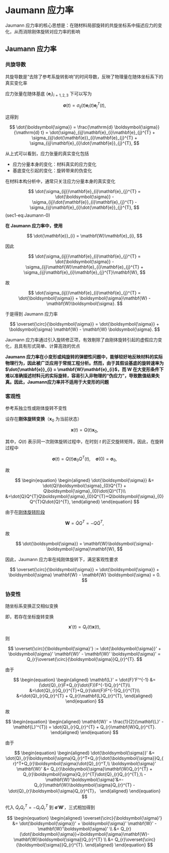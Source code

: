 # Jaumann 应力率

<span class="gray-text">
Jaumann 应力率的核心思想是：在随材料局部旋转的共旋坐标系中描述应力的变化，从而消除刚体旋转对应力率的影响
</span>

## Jaumann 应力率

### 共旋导数

共旋导数是“去除了参考系旋转影响”的时间导数，反映了物理量在随体坐标系下的真实变化率

应力张量在随体基底 $\{\mathbf{e}_{i}\}_{i=1,2,3}$ 下可以写为

$$
\boldsymbol{\sigma}(t)= \sigma_{ij}(t)\mathbf{e}_{i}(t)\mathbf{e}_{j}^{T}(t),
$$

这得到

$$
\dot{\boldsymbol{\sigma}} = \frac{\mathrm{d} \boldsymbol{\sigma}}{\mathrm{d} t}  = \dot{\sigma}_{ij}\mathbf{e}_{i}\mathbf{e}_{j}^{T} + \sigma_{ij}\dot{\mathbf{e}}_{i}\mathbf{e}_{j}^{T} + \sigma_{ij}\mathbf{e}_{i}\dot{\mathbf{e}}_{j}^{T},
$$

从上式可以看到，应力张量的真实变化包括

- 应力分量本身的变化：材料真实的应力变化
- 基底变化引起的变化：旋转带来的伪变化

在材料本构分析中，通常只关注应力分量本身的真实变化

$$
\dot{\sigma_{ij}}\mathbf{e}_{i}\mathbf{e}_{j}^{T} = \dot{\boldsymbol{\sigma}} - \sigma_{ij}\dot{\mathbf{e}}_{i}\mathbf{e}_{j}^{T} - \sigma_{ij}\mathbf{e}_{i}\dot{\mathbf{e}}_{j}^{T},
$$ (sec1-eq:Jaumann-0)

**在 Jaumann 应力率中，使用**

$$
\dot{\mathbf{e}}_{i} = \mathbf{W}\mathbf{e}_{i},
$$

因此

$$
\dot{\sigma_{ij}}\mathbf{e}_{i}\mathbf{e}_{j}^{T} = \dot{\boldsymbol{\sigma}} - \sigma_{ij}\mathbf{W}\mathbf{e}_{i}\mathbf{e}_{j}^{T} + \sigma_{ij}\mathbf{e}_{i}\mathbf{e}_{j}^{T}\mathbf{W},
$$

故

$$
\dot{\sigma_{ij}}\mathbf{e}_{i}\mathbf{e}_{j}^{T} = \dot{\boldsymbol{\sigma}} + \boldsymbol{\sigma}\mathbf{W} - \mathbf{W}\boldsymbol{\sigma}.
$$

于是得到 Jaumann 应力率

$$
\overset{\circ}{\boldsymbol{\sigma}} = \dot{\boldsymbol{\sigma}} + \boldsymbol{\sigma} \mathbf{W} - \mathbf{W} \boldsymbol{\sigma}.
$$

Jaumann 应力率通过引入旋转修正项，有效剔除了由刚体旋转引起的虚假应力变化，且具有形式简单、计算高效的优点

**Jaumann 应力率在小变形或纯旋转的弹塑性问题中，能够较好地反映材料的实际物理行为，因此被广泛应用于常规工程分析。然而，由于其假设基底的旋转速率为 $\dot{\mathbf{e}}_{i} = \mathbf{W}\mathbf{e}_{i}$，而 $\mathbf{W}$ 在大变形条件下难以准确描述材料元的实际旋转，容易引入非物理的“伪应力”，导致数值结果失真。因此，Jaumann应力率并不适用于大变形的问题**

### 客观性

<span class="gray-text">
参考系独立性或刚体旋转不变性
</span>

设存在**刚体旋转变换**（$\mathbf{x}_{0}$ 为当前状态）

$$
\mathbf{x}(t) = Q(t)\mathbf{x}_{0},
$$

其中，$Q(t)$ 表示同一次刚体旋转过程中，在时刻 $t$ 的正交旋转矩阵，因此，在旋转过程中

$$
\boldsymbol{\sigma}(t) = Q(t)\boldsymbol{\sigma}_{0}Q^{T}(t),\quad
\boldsymbol{\sigma}(0) = \boldsymbol{\sigma}_{0},
$$

故

$$
\begin{equation}
\begin{aligned}
\dot{\boldsymbol{\sigma}} &= \dot{Q}\boldsymbol{\sigma}_{0}Q^{T} + Q\boldsymbol{\sigma}_{0}\dot{Q}^{T}\\
&=\dot{Q}Q^{T}Q\boldsymbol{\sigma}_{0}Q^{T}+Q\boldsymbol{\sigma}_{0}Q^{T}Q\dot{Q}^{T},
\end{aligned}
\end{equation}
$$

由于在[刚体旋转阶段](../chap3/sec1-velocity-gradient.md)

$$
\mathbf{W} = \dot{Q}Q^{T} = -Q\dot{Q}^{T},
$$

故

$$
\dot{\boldsymbol{\sigma}} = \mathbf{W}\boldsymbol{\sigma}-\boldsymbol{\sigma}\mathbf{W},
$$

因此，Jaumann 应力率在纯刚体旋转下，满足客观性要求

$$
\overset{\circ}{\boldsymbol{\sigma}} = \dot{\boldsymbol{\sigma}} + \boldsymbol{\sigma} \mathbf{W} - \mathbf{W} \boldsymbol{\sigma} = 0.
$$

### 协变性

<span class="gray-text">
随坐标系变换正交相似变换
</span>

即，若存在坐标旋转变换

$$
\mathbf{x}'(t) = Q_{r}(t)\mathbf{x}(t),
$$

则

$$
\overset{\circ}{\boldsymbol{\sigma}'} := \dot{\boldsymbol{\sigma}}' + \boldsymbol{\sigma}' \mathbf{W}' - \mathbf{W}' \boldsymbol{\sigma}' = Q_{r}\overset{\circ}{\boldsymbol{\sigma}}Q_{r}^{T}.
$$

由于

$$
\begin{equation}
\begin{aligned}
\mathbf{L}' = \dot{F}'F'^{-1} &= (\dot{Q}_{r}F+Q_{r}\dot{F})F^{-1}Q_{r}^{T}\\
&=\dot{Q}_{r}Q_{r}^{T}+Q_{r}\dot{F}F^{-1}Q_{r}^{T}\\
&=\dot{Q}_{r}Q_{r}^{T} + Q_{r}\mathbf{L}Q_{r}^{T},
\end{aligned}
\end{equation}
$$

故

$$
\begin{equation}
\begin{aligned}
\mathbf{W}' = \frac{1}{2}(\mathbf{L}' - \mathbf{L}'^{T}) = \dot{Q}_{r}Q_{r}^{T} + Q_{r}\mathbf{W}Q_{r}^{T}.
\end{aligned}
\end{equation}
$$

由于

$$
\begin{equation}
\begin{aligned}
\dot{\boldsymbol{\sigma}}' &= \dot{Q}_{r}\boldsymbol{\sigma}Q_{r}^T+Q_{r}\dot{\boldsymbol{\sigma}}Q_{r}^T+Q_{r}\boldsymbol{\sigma}\dot{Q}_{r}^T,\\
\boldsymbol{\sigma}' \mathbf{W}' &= Q_{r}\boldsymbol{\sigma}\mathbf{W}Q_{r}^{T} + Q_{r}\boldsymbol{\sigma}Q_{r}^{T}\dot{Q}_{r}Q_{r}^{T},\\
-\mathbf{W}'\boldsymbol{\sigma}'&=-Q_{r}\mathbf{W}\boldsymbol{\sigma}Q_{r}^{T} - \dot{Q}_{r}\boldsymbol{\sigma}Q_{r}^{T}，
\end{aligned}
\end{equation}
$$

代入 $\dot{Q}_{r}Q_{r}^{T} = -Q_{r}\dot{Q}_{r}^{T}$ 到 $\boldsymbol{\sigma}' \mathbf{W}'$，三式相加得到

$$
\begin{equation}
\begin{aligned}
\overset{\circ}{\boldsymbol{\sigma}'} &= \dot{\boldsymbol{\sigma}}' + \boldsymbol{\sigma}' \mathbf{W}' -\mathbf{W}'\boldsymbol{\sigma}' \\
&= Q_{r}(\dot{\boldsymbol{\sigma}}+\boldsymbol{\sigma}\mathbf{W}-\mathbf{W}\boldsymbol{\sigma})Q_{r}^{T} \\
&= Q_{r}\overset{\circ}{\boldsymbol{\sigma}}Q_{r}^{T}.
\end{aligned}
\end{equation}
$$

